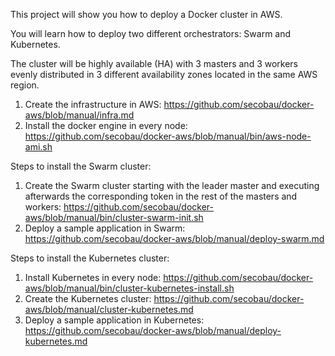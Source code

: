 This project will show you how to deploy a Docker cluster in AWS.

You will learn how to deploy two different orchestrators: Swarm and Kubernetes.

The cluster will be highly available (HA) with 3 masters and 3 workers evenly distributed in 3 different availability zones located in the same AWS region.

1. Create the infrastructure in AWS: https://github.com/secobau/docker-aws/blob/manual/infra.md
1. Install the docker engine in every node: https://github.com/secobau/docker-aws/blob/manual/bin/aws-node-ami.sh

Steps to install the Swarm cluster:
1. Create the Swarm cluster starting with the leader master and executing afterwards the corresponding token in the rest of the masters and workers: https://github.com/secobau/docker-aws/blob/manual/bin/cluster-swarm-init.sh
1. Deploy a sample application in Swarm: https://github.com/secobau/docker-aws/blob/manual/deploy-swarm.md

Steps to install the Kubernetes cluster:
1. Install Kubernetes in every node: https://github.com/secobau/docker-aws/blob/manual/bin/cluster-kubernetes-install.sh
1. Create the Kubernetes cluster: https://github.com/secobau/docker-aws/blob/manual/cluster-kubernetes.md
1. Deploy a sample application in Kubernetes: https://github.com/secobau/docker-aws/blob/manual/deploy-kubernetes.md
